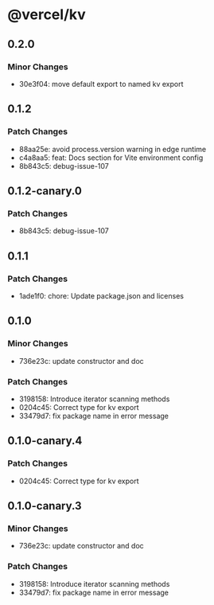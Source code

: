 # @vercel/kv

## 0.2.0

### Minor Changes

- 30e3f04: move default export to named kv export

## 0.1.2

### Patch Changes

- 88aa25e: avoid process.version warning in edge runtime
- c4a8aa5: feat: Docs section for Vite environment config
- 8b843c5: debug-issue-107

## 0.1.2-canary.0

### Patch Changes

- 8b843c5: debug-issue-107

## 0.1.1

### Patch Changes

- 1ade1f0: chore: Update package.json and licenses

## 0.1.0

### Minor Changes

- 736e23c: update constructor and doc

### Patch Changes

- 3198158: Introduce iterator scanning methods
- 0204c45: Correct type for kv export
- 33479d7: fix package name in error message

## 0.1.0-canary.4

### Patch Changes

- 0204c45: Correct type for kv export

## 0.1.0-canary.3

### Minor Changes

- 736e23c: update constructor and doc

### Patch Changes

- 3198158: Introduce iterator scanning methods
- 33479d7: fix package name in error message
